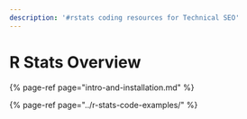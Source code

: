```yaml
---
description: '#rstats coding resources for Technical SEO'
---
```


# R Stats Overview

{% page-ref page="intro-and-installation.md" %}

{% page-ref page="../r-stats-code-examples/" %}



